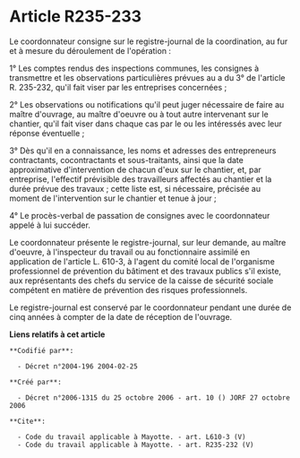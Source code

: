 # Article R235-233

Le coordonnateur consigne sur le registre-journal de la coordination, au fur et à mesure du déroulement de l'opération : 

1° Les comptes rendus des inspections communes, les consignes à transmettre et les observations particulières prévues au a du
3° de l'article R. 235-232, qu'il fait viser par les entreprises concernées ; 

2° Les observations ou notifications qu'il peut juger nécessaire de faire au maître d'ouvrage, au maître d'oeuvre ou à tout
autre intervenant sur le chantier, qu'il fait viser dans chaque cas par le ou les intéressés avec leur réponse éventuelle ; 

3° Dès qu'il en a connaissance, les noms et adresses des entrepreneurs contractants, cocontractants et sous-traitants, ainsi
que la date approximative d'intervention de chacun d'eux sur le chantier, et, par entreprise, l'effectif prévisible des
travailleurs affectés au chantier et la durée prévue des travaux ; cette liste est, si nécessaire, précisée au moment de
l'intervention sur le chantier et tenue à jour ; 

4° Le procès-verbal de passation de consignes avec le coordonnateur appelé à lui succéder. 

Le coordonnateur présente le registre-journal, sur leur demande, au maître d'oeuvre, à l'inspecteur du travail ou au
fonctionnaire assimilé en application de l'article L. 610-3, à l'agent du comité local de l'organisme professionnel de
prévention du bâtiment et des travaux publics s'il existe, aux représentants des chefs du service de la caisse de sécurité
sociale compétent en matière de prévention des risques professionnels. 

Le registre-journal est conservé par le coordonnateur pendant une durée de cinq années à compter de la date de réception de
l'ouvrage.

**Liens relatifs à cet article**

	**Codifié par**:

	  - Décret n°2004-196 2004-02-25

	**Créé par**:

	  - Décret n°2006-1315 du 25 octobre 2006 - art. 10 () JORF 27 octobre 2006

	**Cite**:

	  - Code du travail applicable à Mayotte. - art. L610-3 (V)
	  - Code du travail applicable à Mayotte. - art. R235-232 (V)

